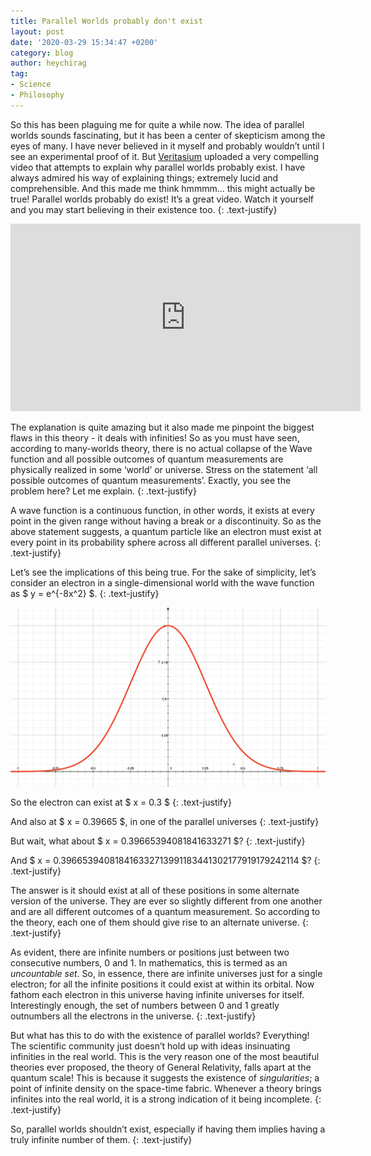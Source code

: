 ```yaml
---
title: Parallel Worlds probably don't exist
layout: post
date: '2020-03-29 15:34:47 +0200'
category: blog
author: heychirag
tag:
- Science
- Philosophy
---
```


So this has been plaguing me for quite a while now. The idea of parallel worlds sounds fascinating, but it has been a center of skepticism among the eyes of many. I have never believed in it myself and probably wouldn’t until I see an experimental proof of it. But [Veritasium](https://www.youtube.com/channel/UCHnyfMqiRRG1u-2MsSQLbXA) uploaded a very compelling video that attempts to explain why parallel worlds probably exist. I have always admired his way of explaining things; extremely lucid and comprehensible. And this made me think hmmmm... this might actually be true! Parallel worlds probably do exist! It’s a great video. Watch it yourself and you may start believing in their existence too.
{: .text-justify}

<iframe width="560" height="300" src="https://www.youtube.com/embed/kTXTPe3wahc" frameborder="0" allow="accelerometer; autoplay; encrypted-media; gyroscope; picture-in-picture" allowfullscreen></iframe>

The explanation is quite amazing but it also made me pinpoint the biggest flaws in this theory - it deals with infinities! So as you must have seen, according to many-worlds theory, there is no actual collapse of the Wave function and all possible outcomes of quantum measurements are physically realized in some ‘world’ or universe. Stress on the statement <span class="evidence">‘all possible outcomes of quantum measurements’</span>. Exactly, you see the problem here? Let me explain.
{: .text-justify}

A wave function is a continuous function, in other words, it exists at every point in the given range without having a break or a discontinuity. So as the above statement suggests, a quantum particle like an electron must exist at every point in its probability sphere across all different parallel universes.
{: .text-justify}

Let’s see the implications of this being true. For the sake of simplicity, let’s consider an electron in a single-dimensional world with the wave function as $ y = e^{-8x^2} $.
{: .text-justify}

<img src="/assets/images/e-to-minus-eight-x-square.png" alt="">

So the electron can exist at $ x = 0.3 $
{: .text-justify}

And also at $ x = 0.39665 $, in one of the parallel universes
{: .text-justify}

But wait, what about $ x = 0.39665394081841633271 $?
{: .text-justify}

And $ x = 0.396653940818416332713991183441302177919179242114 $?
{: .text-justify}

The answer is it should exist at all of these positions in some alternate version of the universe. They are ever so slightly different from one another and are all different outcomes of a quantum measurement. So according to the theory, each one of them should give rise to an alternate universe.
{: .text-justify}

As evident, there are infinite numbers or positions just between two consecutive numbers, $0$ and $1$. In mathematics, this is termed as an _uncountable set_. So, in essence, there are infinite universes just for a single electron; for all the infinite positions it could exist at within its orbital. Now fathom each electron in this universe having infinite universes for itself. Interestingly enough, the set of numbers between $0$ and $1$ greatly outnumbers all the electrons in the universe.
{: .text-justify}

But what has this to do with the existence of parallel worlds? Everything! The scientific community just doesn’t hold up with ideas insinuating infinities in the real world. This is the very reason one of the most beautiful theories ever proposed, the theory of General Relativity, falls apart at the quantum scale! This is because it suggests the existence of _singularities_; a point of infinite density on the space-time fabric. Whenever a theory brings infinites into the real world, it is a strong indication of it being incomplete.
{: .text-justify}

So, parallel worlds shouldn’t exist, especially if having them implies having a truly infinite number of them.
{: .text-justify}

<div class="breaker"></div>